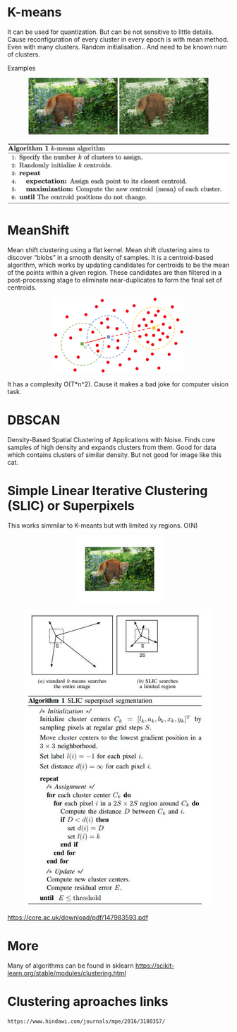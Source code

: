 # K-means

It can be used for quantization.
But can be not sensitive to little details. Cause reconfiguration of every cluster in every epoch is with mean method. Even with many clusters. Random initialisation.. And need to be known num of clusters.

Examples

<p align="center"> 
<img src="https://github.com/popikeyshen/all/blob/main/clustering/cat.jpg" width = 40% />  <img src="https://github.com/popikeyshen/all/blob/main/clustering/cat_res.png" width = 40% /> 
</p>

<p align="center"> <img src="https://github.com/popikeyshen/all/blob/main/clustering/k-means.jpg"  /></p>

# MeanShift

Mean shift clustering using a flat kernel.
Mean shift clustering aims to discover “blobs” in a smooth density of samples. It is a centroid-based algorithm, which works by updating candidates for centroids to be the mean of the points within a given region. These candidates are then filtered in a post-processing stage to eliminate near-duplicates to form the final set of centroids.

<p align="center"> <img src="https://github.com/popikeyshen/all/blob/main/clustering/mean-shift.png"  /></p>

It has a complexity O(T*n^2). Cause it makes a bad joke for computer vision task.


# DBSCAN 

Density-Based Spatial Clustering of Applications with Noise. Finds core samples of high density and expands clusters from them. Good for data which contains clusters of similar density.
But not good for image like this cat.

# Simple Linear Iterative Clustering (SLIC) or Superpixels

This works simmilar to K-meants but with limited xy regions.  O(N)

<p align="center"> <img src="/clustering/superpixels_5_segments.png"  width = 40% /></p>
<p align="center"> <img src="/clustering/slic.jpg"  /></p>

https://core.ac.uk/download/pdf/147983593.pdf

# More

Many of algorithms can be found in sklearn https://scikit-learn.org/stable/modules/clustering.html

# Clustering aproaches links

```
https://www.hindawi.com/journals/mpe/2016/3180357/
```
